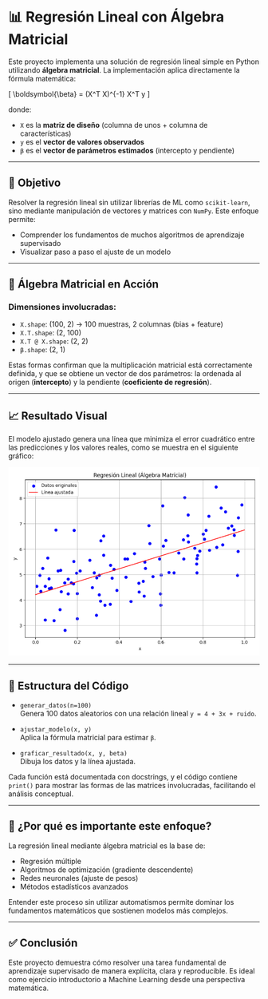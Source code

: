 # 📊 Regresión Lineal con Álgebra Matricial

Este proyecto implementa una solución de regresión lineal simple en Python utilizando **álgebra matricial**. La implementación aplica directamente la fórmula matemática:

\[
\boldsymbol{\beta} = (X^T X)^{-1} X^T y
\]

donde:

- `X` es la **matriz de diseño** (columna de unos + columna de características)
- `y` es el **vector de valores observados**
- `β` es el **vector de parámetros estimados** (intercepto y pendiente)

---

## 🎯 Objetivo

Resolver la regresión lineal sin utilizar librerías de ML como `scikit-learn`, sino mediante manipulación de vectores y matrices con `NumPy`. Este enfoque permite:

- Comprender los fundamentos de muchos algoritmos de aprendizaje supervisado
- Visualizar paso a paso el ajuste de un modelo

---

## 🧠 Álgebra Matricial en Acción

### Dimensiones involucradas:

- `X.shape`: (100, 2) → 100 muestras, 2 columnas (bias + feature)
- `X.T.shape`: (2, 100)
- `X.T @ X.shape`: (2, 2)
- `β.shape`: (2, 1)

Estas formas confirman que la multiplicación matricial está correctamente definida, y que se obtiene un vector de dos parámetros: la ordenada al origen (**intercepto**) y la pendiente (**coeficiente de regresión**).

---

## 📈 Resultado Visual

El modelo ajustado genera una línea que minimiza el error cuadrático entre las predicciones y los valores reales, como se muestra en el siguiente gráfico:

![Gráfico de regresión](./outputs/grafico_resultado.png)

---

## 📌 Estructura del Código

- `generar_datos(n=100)`  
  Genera 100 datos aleatorios con una relación lineal `y = 4 + 3x + ruido`.

- `ajustar_modelo(x, y)`  
  Aplica la fórmula matricial para estimar `β`.

- `graficar_resultado(x, y, beta)`  
  Dibuja los datos y la línea ajustada.

Cada función está documentada con docstrings, y el código contiene `print()` para mostrar las formas de las matrices involucradas, facilitando el análisis conceptual.

---

## 🧩 ¿Por qué es importante este enfoque?

La regresión lineal mediante álgebra matricial es la base de:

- Regresión múltiple
- Algoritmos de optimización (gradiente descendente)
- Redes neuronales (ajuste de pesos)
- Métodos estadísticos avanzados

Entender este proceso sin utilizar automatismos permite dominar los fundamentos matemáticos que sostienen modelos más complejos.

---

## ✅ Conclusión

Este proyecto demuestra cómo resolver una tarea fundamental de aprendizaje supervisado de manera explícita, clara y reproducible. Es ideal como ejercicio introductorio a Machine Learning desde una perspectiva matemática.

